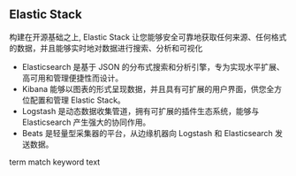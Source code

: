 ## Elastic Stack
构建在开源基础之上, Elastic Stack 让您能够安全可靠地获取任何来源、任何格式的数据，并且能够实时地对数据进行搜索、分析和可视化
- Elasticsearch 是基于 JSON 的分布式搜索和分析引擎，专为实现水平扩展、高可用和管理便捷性而设计。
- Kibana 能够以图表的形式呈现数据，并且具有可扩展的用户界面，供您全方位配置和管理 Elastic Stack。
- Logstash 是动态数据收集管道，拥有可扩展的插件生态系统，能够与 Elasticsearch 产生强大的协同作用。
- Beats 是轻量型采集器的平台，从边缘机器向 Logstash 和 Elasticsearch 发送数据。

term  match 
keyword text

